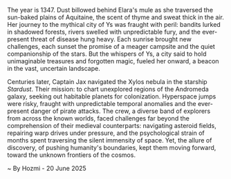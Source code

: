 
The year is 1347.  Dust billowed behind Elara's mule as she traversed the sun-baked plains of Aquitaine, the scent of thyme and sweat thick in the air. Her journey to the mythical city of Ys was fraught with peril: bandits lurked in shadowed forests, rivers swelled with unpredictable fury, and the ever-present threat of disease hung heavy.  Each sunrise brought new challenges, each sunset the promise of a meager campsite and the quiet companionship of the stars.  But the whispers of Ys, a city said to hold unimaginable treasures and forgotten magic, fueled her onward, a beacon in the vast, uncertain landscape.

Centuries later, Captain Jax navigated the Xylos nebula in the starship *Stardust*.  Their mission: to chart unexplored regions of the Andromeda galaxy, seeking out habitable planets for colonization. Hyperspace jumps were risky, fraught with unpredictable temporal anomalies and the ever-present danger of pirate attacks.  The crew, a diverse band of explorers from across the known worlds, faced challenges far beyond the comprehension of their medieval counterparts: navigating asteroid fields, repairing warp drives under pressure, and the psychological strain of months spent traversing the silent immensity of space. Yet, the allure of discovery, of pushing humanity's boundaries, kept them moving forward, toward the unknown frontiers of the cosmos.

~ By Hozmi - 20 June 2025
